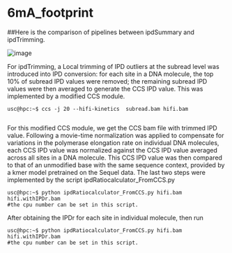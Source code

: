 # 6mA_footprint
##Here is the comparison of pipelines between ipdSummary and ipdTrimming.

![image](https://github.com/user-attachments/assets/610a723a-c0bf-4203-a37e-1d0d260944c3)

For ipdTrimming, a Local trimming of IPD outliers at the subread level was introduced into IPD conversion: for each site in a DNA molecule, the top 10% of subread IPD values were removed; the remaining subread IPD values were then averaged to generate the CCS IPD value.  This was implemented by a modified CCS module. 

```console
usc@hpc:~$ ccs -j 20 --hifi-kinetics  subread.bam hifi.bam
    
```

For this modified CCS module, we get the CCS bam file with trimmed IPD value. Following a movie-time normalization was applied to compensate for variations in the polymerase elongation rate on individual DNA molecules, each CCS IPD value was normalized against the CCS IPD value averaged across all sites in a DNA molecule.  This CCS IPD value was then compared to that of an unmodified base with the same sequence context, provided by a kmer model pretrained on the Sequel data. The last two steps were implemented by the script ipdRatiocalculator_FromCCS.py 

```console
usc@hpc:~$ python ipdRatiocalculator_FromCCS.py hifi.bam hifi.withIPDr.bam
#the cpu number can be set in this script.
```

After obtaining the IPDr for each site in individual molecule, then run 
```console
usc@hpc:~$ python ipdRatiocalculator_FromCCS.py hifi.bam hifi.withIPDr.bam
#the cpu number can be set in this script.
```
